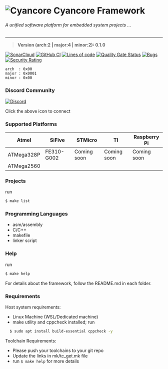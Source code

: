 # ![Cyancore](./icons/cyancore_50x50.png)  Cyancore Framework
###### *A unified software platform for embedded system projects ...*
---

> **Version (arch:2 | major:4 | minor:2): 0.1.0**

[![SonarCloud](https://sonarcloud.io/images/project_badges/sonarcloud-white.svg)](https://sonarcloud.io/summary/new_code?id=VisorFolks_cyancore)
[![GitHub CI](https://github.com/VisorFolks/cyancore/actions/workflows/github_ci.yml/badge.svg)](https://github.com/VisorFolks/cyancore/actions/workflows/github_ci.yml)
[![Lines of code](https://img.shields.io/tokei/lines/github/visorfolks/cyancore?label=Lines%20of%20code)]()
[![Quality Gate Status](https://sonarcloud.io/api/project_badges/measure?project=VisorFolks_cyancore&metric=alert_status)](https://sonarcloud.io/summary/new_code?id=VisorFolks_cyancore)
[![Bugs](https://sonarcloud.io/api/project_badges/measure?project=VisorFolks_cyancore&metric=bugs)](https://sonarcloud.io/summary/new_code?id=VisorFolks_cyancore)
[![Security Rating](https://sonarcloud.io/api/project_badges/measure?project=VisorFolks_cyancore&metric=security_rating)](https://sonarcloud.io/summary/new_code?id=VisorFolks_cyancore)

```
arch  : 0x00
major : 0x0001
minor : 0x00
```

### Discord Community
[![Discord](https://discord.com/assets/cb48d2a8d4991281d7a6a95d2f58195e.svg)](https://discord.gg/gxUQr77MT2)

Click the above icon to connect

### Supported Platforms

| Atmel      | SiFive      | STMicro     | TI          | Raspberry Pi |
| ---------- | ----------- | ----------- | ----------- | -------------|
| ATMega328P | FE310-G002  | Coming soon | Coming soon | Coming soon  |
| ATMega2560 |             |             |             |              |

### Projects
run
```sh
$ make list
```

### Programming Languages
* asm/assembly
* C/C++
* makefile
* linker script

### Help
run
```sh
$ make help
```

For details about the framework, follow the README.md in each folder.

### Requirements

Host system requirements:
* Linux Machine (WSL/Dedicated machine)
* make utility and cppcheck installed; run 
```sh
  $ sudo apt install build-essential cppcheck -y
```


Toolchain Requirements:
* Please push your toolchains to your git repo
* Update the links in mk/tc_get.mk file
* run ```$ make help``` for more details
